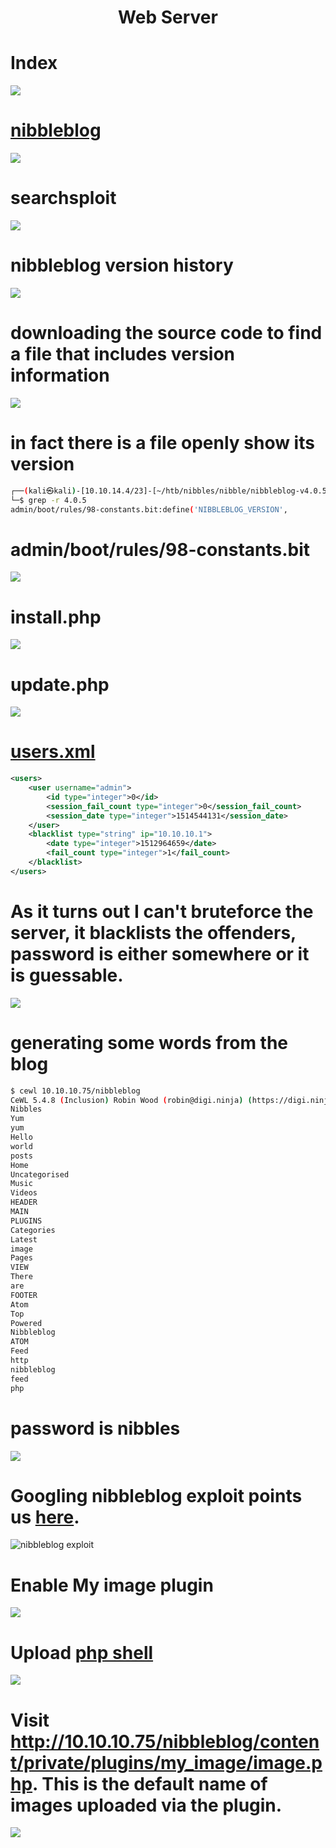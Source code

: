 # <center>Web Server</center>
# Index
![](vx_images/3380918757203.png)


# [nibbleblog](http://10.10.10.75/nibbleblog/)

![](vx_images/806908887017.png)


# searchsploit


![](vx_images/1791152851343.png)


# nibbleblog version history

![](vx_images/687949472883.png)

# downloading the source code to find a file that includes version information

![](vx_images/4459931608719.png)

# in fact there is a file openly show its version

```bash
┌──(kali㉿kali)-[10.10.14.4/23]-[~/htb/nibbles/nibble/nibbleblog-v4.0.5]
└─$ grep -r 4.0.5
admin/boot/rules/98-constants.bit:define('NIBBLEBLOG_VERSION',          '4.0.5');
```


# admin/boot/rules/98-constants.bit

![](vx_images/5136480509259.png)


# install.php

![](vx_images/2827871711661.png)



# update.php

![](vx_images/644305316425.png)


# [users.xml](view-source:http://10.10.10.75/nibbleblog/content/private/users.xml)
```xml
<users>
	<user username="admin">
		<id type="integer">0</id>
		<session_fail_count type="integer">0</session_fail_count>
		<session_date type="integer">1514544131</session_date>
	</user>
	<blacklist type="string" ip="10.10.10.1">
		<date type="integer">1512964659</date>
		<fail_count type="integer">1</fail_count>
	</blacklist>
</users>
```


# As it turns out I can't bruteforce the server, it blacklists the offenders, password  is either somewhere or it is guessable.

![](vx_images/3039145074851.png)

# generating some words from the blog

```bash
$ cewl 10.10.10.75/nibbleblog
CeWL 5.4.8 (Inclusion) Robin Wood (robin@digi.ninja) (https://digi.ninja/)
Nibbles
Yum
yum
Hello
world
posts
Home
Uncategorised
Music
Videos
HEADER
MAIN
PLUGINS
Categories
Latest
image
Pages
VIEW
There
are
FOOTER
Atom
Top
Powered
Nibbleblog
ATOM
Feed
http
nibbleblog
feed
php
```

# password is nibbles

![](vx_images/594283747481.png)

# Googling nibbleblog exploit points us [here](https://curesec.com/blog/article/blog/NibbleBlog-403-Code-Execution-47.html).


![nibbleblog exploit](vx_images/5761841118306.png)

# Enable My image plugin


![](vx_images/398975638336.png)


# Upload [php shell](https://github.com/pentestmonkey/php-reverse-shell)


![](vx_images/1236692892608.png)


# Visit http://10.10.10.75/nibbleblog/content/private/plugins/my_image/image.php. This is the default name of images uploaded via the plugin.


![](vx_images/4881456132885.png)